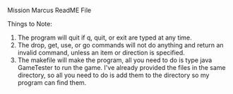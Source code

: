 Mission Marcus ReadME File

Things to Note:

1. The program will quit if q, quit, or exit are typed at any time. 
2. The drop, get, use, or go commands will not do anything and return an invalid command, unless an item or direction is specified. 
3. The makefile will make the program, all you need to do is type java GameTester to run the game. I've already provided the files in the same directory, so all you need to do is add them to the directory so my program can find them. 